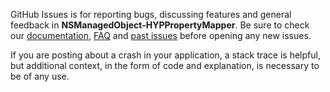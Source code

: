 GitHub Issues is for reporting bugs, discussing features and general feedback in **NSManagedObject-HYPPropertyMapper**. Be sure to check our [documentation](http://cocoadocs.org/docsets/NSManagedObject-HYPPropertyMapper), [FAQ](https://github.com/hyperoslo/NSManagedObject-HYPPropertyMapper/wiki/FAQ) and [past issues](https://github.com/hyperoslo/NSManagedObject-HYPPropertyMapper/issues?state=closed) before opening any new issues.

If you are posting about a crash in your application, a stack trace is helpful, but additional context, in the form of code and explanation, is necessary to be of any use.

